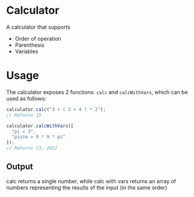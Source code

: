 # Calculator
A calculator that supports
- Order of operation
- Parenthesis
- Variables

# Usage
The calculator exposes 2 functions: `calc` and `calcWithVars`, which can be used as follows:

```js
calculator.calc("3 + ( 2 + 4 ) * 2");
// Returns 15

calculator.calcWithVars([
  "pi = 3",
  "pizza = 9 * 9 * pi"
]);
// Returns [3, 243]
```

## Output
calc returns a single number, while calc with vars returns an array of numbers representing the results of the input (in the same order)